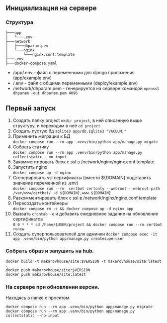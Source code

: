 ## Инициализация на сервере
### Структура
```
├───app
│   └───.env
├───network
│   ├───dhparam.pem
│   └───nginx
│       └───nginx.conf.template
├───.env
├───docker-compose.yaml
```
- /app/.env - файл с переменными для django приложения (app/example.env)
- /.env - файл с общими переменными (deploy/example.env)
- /network/dhparam.pem - генерируется на сервере командой `openssl dhparam -out dhparam.pem 4096`

## Первый запуск
1) Создать папку project `mkdir project`, в ней описанную выше структуру, и переходим в неё `cd project`
2) Создать пустую бд `sqlite3 app/db.sqlite3 "VACUUM;"`
3) Применить миграции к БД<br/>`docker compose run --rm app .venv/bin/python app/manage.py migate`
5) Собрать статику<br/>`docker compose run --rm app .venv/bin/python app/manage.py collectstatic --no-input`
6) Закомментировать блок с ssl в /network/nginx/nginx.conf.template
7) Запустить nginx <br/>`docker compose up -d nginx`
8) Сгенерировать ssl сертификаты (вместо ${DOMAIN} подставить значение переменной из .env) <br/>`docker compose run --rm  certbot certonly --webroot --webroot-path /var/www/certbot/ -d ${DOMAIN},www.${DOMAIN}`
9) Разкомментировать блок с ssl в /network/nginx/nginx.conf.template
10) Пересоздать контейнеры <br/>`docker compose rm -s && docker compose up -d nginx app`
11) Вызвать `crontab -e` и добавить ежедневное задание на обновление сертификатов <br/>`0 0 * * * cd /home/$USER/project && docker compose run --rm certbot renew`
12) Создать суперпользователей для админки `docker compose exec -it app .venv/bin/python app/manage.py createsuperuser`

### Собрать образ и запушить на hub.
```shell
docker build -t makarovhouse/site:$VERSION -t makarovhouse/site:latest .
docker push makarovhouse/site:$VERSION
docker push makarovhouse/site:latest
```

### На сервере при обновлении версии.
Находясь в папке с проектом.
```shell
docker compose run --rm app .venv/bin/python app/manage.py migrate
docker compose run --rm app .venv/bin/python app/manage.py collectstatic --no-input
```
